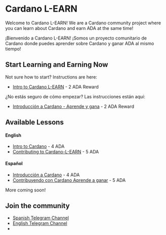# Cardano L-EARN

Welcome to Cardano L-EARN! We are a Cardano community project where you can learn about Cardano and earn ADA at the same time!

¡Bienvenido a Cardano L-EARN! ¡Somos un proyecto comunitario de Cardano donde puedes aprender sobre Cardano y ganar ADA al mismo tiempo!


## Start Learning and Earning Now
Not sure how to start? Instructions are here:
- [Intro to Cardano L-EARN]() - 2 ADA Reward


¿No estás seguro de cómo empezar? Las instrucciones están aquí:
- [Introducción a Cardano - Aprende y gana]() - 2 ADA Reward

## Available Lessons

#### English

* [Intro to Cardano]() - 4 ADA
* [Contributing to Cardano-L-EARN](https://github.com/BlockDevsUnited/learn-and-earn/blob/master/Lessons/English/L_EARN/Contributing/LCon1:Contributing.md) - 5 ADA

#### Español

* [Introducción a Cardano]() - 4 ADA
* [Contribuyendo con Cardano Aprende a ganar](https://github.com/BlockDevsUnited/learn-and-earn/blob/master/Lessons/Espa%C3%B1ol/Aprende_y_Gana/Contributing/LCon1:Contribuyendo.md) - 5 ADA

More coming soon!

## Join the community
* [Spanish Telegram Channel ](https://t.me/CardanoAprendeAGanar)
* [English Telegram Channel ](https://t.me/Cardano_L_EARN)
*
